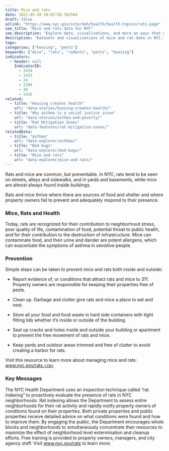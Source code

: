 ```yaml
---
title: Mice and rats
date: 2021-05-28 18:02:58.762504
draft: false
azlink: "https://www.nyc.gov/site/doh/health/health-topics/rats.page"
seo_title: "Mice and rats data for NYC"
seo_description: "Explore data, visualizations, and more on ways that environments shape health in New York City's neighborhoods."
description: "Datasets and visualizations of mice and rat data in NYC."
tags:
categories: ["housing", "pests"]
keywords: ["mice", "rats", "rodents", "pests", "housing"]
indicators:
  - header: null
    IndicatorID:
      - 2434
      - 2433
      - 24
      - 2394
      - 48
      - 2416
related:
  - title: "Housing creates health"
    url: "data-stories/housing-creates-health/"
  - title: "Why asthma is a social justice issue"
    url: "data-stories/asthma-and-poverty/"
  - title: "Rat Mitigation Zones"
    url: "data-features/rat-mitigation-zones/"
relatedData:
  - title: "Asthma"
    url: "data-explorer/asthma/"
  - title: "Bed bugs"
    url: "data-explorer/bed-bugs/"
  - title: "Mice and rats"
    url: "data-explorer/mice-and-rats/"
---
```


Rats and mice are common, but preventable. In NYC, rats tend to be seen on streets, alleys and sidewalks, and in yards and basements, while mice are almost always found inside buildings.

Rats and mice thrive where there are sources of food and shelter and where property owners fail to prevent and adequately respond to their presence.

### Mice, Rats and Health

Today, rats are recognized for their contribution to neighborhood stress, poor quality of life, contamination of food, potential threat to public health, and for their contribution to the destruction of infrastructure. Mice can contaminate food, and their urine and dander are potent allergens, which can exacerbate the symptoms of asthma in sensitive people.

### Prevention

Simple steps can be taken to prevent mice and rats both inside and outside:

- Report evidence of, or conditions that attract rats and mice to 311. Property owners are responsible for keeping their properties free of pests.

- Clean up. Garbage and clutter give rats and mice a place to eat and nest.

- Store all your food and food waste in hard side containers with tight fitting lids whether it’s inside or outside of the building.

- Seal up cracks and holes inside and outside your building or apartment to prevent the free movement of rats and mice.

- Keep yards and outdoor areas trimmed and free of clutter to avoid creating a harbor for rats.

Visit this resource to learn more about managing mice and rats: <a href="www.nyc.gov/rats">www.nyc.gov/rats.</a>

### Key Messages

The NYC Health Department uses an inspection technique called “rat indexing” to proactively evaluate the presence of rats in NYC neighborhoods. Rat indexing allows the Department to assess entire neighborhoods for their rat activity and rapidly notify property owners of conditions found on their properties. Both private properties and public properties receive detailed advice on what conditions were found and how to improve them. By engaging the public, the Department encourages whole blocks and neighborhoods to simultaneously concentrate their resources to maximize the effect of neighborhood level extermination and cleanup efforts. Free training is provided to property owners, managers, and city agency staff. Visit www.nyc.gov/rats to learn more.
